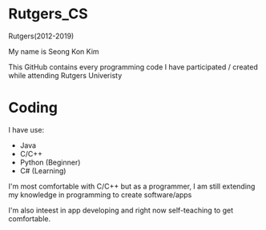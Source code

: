 # Rutgers_CS
Rutgers(2012-2019)
  
My name is Seong Kon Kim
  
This GitHub contains every programming code I have participated / created while attending Rutgers Univeristy

  
# Coding
I have use:
  
- Java
- C/C++
- Python (Beginner)
- C#     (Learning)
  
I'm most comfortable with C/C++ but as a programmer, I am still extending my knowledge in programming to create software/apps
  
I'm also inteest in app developing and right now self-teaching to get comfortable.
